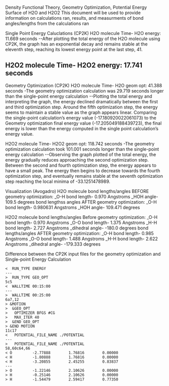   Density Functional Theory, Geometry Optimization, Potential Energy Surface of H2O and H2O2
  This document will be used to provide information on calculations ran, results, and measurments of bond angles/lengths from the          calculations ran



Single Point Energy Caluclations (CP2K)
H2O molecule
Time- H2O energy: 11.669 seconds
--After plotting the total energy of the H2O molecule using CP2K, the graph has an exponential decay and remains stable at the eleventh step, reaching its lowest energy point at the last step, 41. 

H2O2 molecule
Time- H2O2 energy: 17.741 seconds
--




Geometry Optimization (CP2K)
H2O molecule
Time- H2O geom opt: 41.388 seconds
-The geometry optimization calculation was 29.719 seconds longer than the single-point energy calculation
--Plotting the total energy and interpreting the graph, the energy declined dramatically between the first and third optimization step. Around the fifth optimization step, the energy seems to maintain a stable value as the graph appears linear. Comparing the single-point calculation’s energy value (-17.180920022061073) to the Geometry optimization final energy value (-17.205049188439723), the final energy is lower than the energy computed in the single point calculation’s energy value. 

H2O2 molecule
Time- H2O2 geom opt: 118.742 seconds
-The geometry optimization calculation took 101.001 seconds longer than the single-point energy calculation 
--Observing the graph plotted of the total energy, the energy gradually reduces approaching the second optimization step. Between the second and fourth optimization step, the energy appears to have a small peak. The energy then begins to decrease towards the fourth optimization step, and eventually remains stable at the seventh optimization step reaching the local minima of -33.1251478989. 




Visualization (Avogadro)
H2O molecule
bond lengths/angles BEFORE geometry optimization:
_O-H bond length- 0.970 Angstroms 
_HOH angle- 109.5 degrees
bond lengthss angles AFTER geometry optimization:
_O-H bond length- 0.980631 Angstroms
_HOH angle- 109.471 degrees

H2O2 molecule
bond lengths/angles Before geometry optimization:
_O-H bond length- 0.970 Angstroms
_O-O bond length- 1.375 Angstroms
_H-H bond length- 2.727 Angstroms
_dihedral angle- -180.0 degrees
bond lengths/angles AFTER geometry optimization:
_O-H bond length- 0.985 Angstroms
_O-O bond length- 1.488 Angstroms 
_H-H bond length- 2.622 Angstroms
_dihedral angle- -179.333 degrees




Difference between the CP2K input files for the geometry optimization and Single-point Energy Calculation
```
<  RUN_TYPE ENERGY 
---
>  RUN_TYPE GEO_OPT 
5c5
<  WALLTIME 00:15:00
---
>  WALLTIME 00:25:00
6a7,12
> &MOTION
>  &GEO_OPT
>   OPTIMIZER BFGS #CG
>   MAX_ITER 40
>  &END GEO_OPT
> &END MOTION
11c17
<   POTENTIAL_FILE_NAME ./POTENTIAL
---
>   POTENTIAL_FILE_NAME ./POTENTIAL 
58,60c64,66
< O         -2.77888        1.76816        0.00000
< H         -1.80888        1.76816        0.00000
< H         -3.20855        2.45255        0.83837
---
> O         -1.22146        2.10626        0.00000
> H         -0.25146        2.10626        0.00000
> H         -1.54479        2.59417        0.77350
```

  
